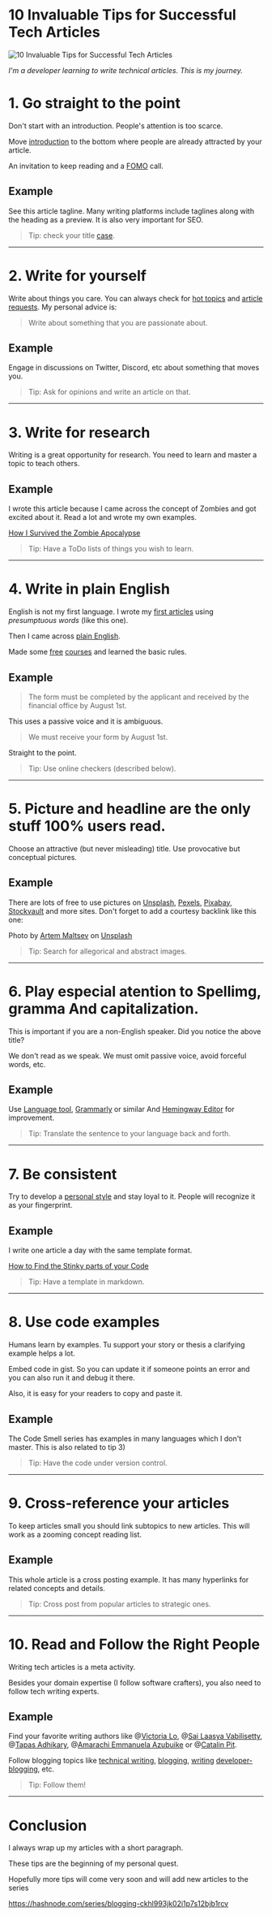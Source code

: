 # 10 Invaluable Tips for Successful Tech Articles

![10 Invaluable Tips for Successful Tech Articles](ezgif-3-1d78c2eea6.jpg)

*I'm a developer learning to write technical articles. This is my journey.*

# 1. Go straight to the point

Don't start with an introduction. People's attention is too scarce.

Move [introduction](https://yoast.com/headlines-taglines/) to the bottom where people are already attracted by your article.

An invitation to keep reading and a [FOMO](https://en.wikipedia.org/wiki/Fear_of_missing_out) call.

## Example

See this article tagline. Many writing platforms include taglines along with the heading as a preview. It is also very important for SEO.

> Tip: check your title [case](https://titlecaseconverter.com/).

* * *

# 2. Write for yourself

Write about things you care. You can always check for [hot topics](https://stackoverflow.com/?tab=hot) and [article requests](https://hashnode.com/rfa). My personal advice is: 
> Write about something that you are passionate about.

## Example

Engage in discussions on Twitter, Discord, etc about something that moves you. 

> Tip: Ask for opinions and write an article on that.

* * *

# 3. Write for research

Writing is a great opportunity for research. You need to learn and master a topic to teach others.

## Example

I wrote this article because I came across the concept of Zombies and got excited about it. Read a lot and wrote my own examples.

[How I Survived the Zombie Apocalypse](../../TDD/How%20I%20Survived%20the%20Zombie%20Apocalypse/readme.md)

> Tip: Have a ToDo lists of things you wish to learn.

* * *

# 4. Write in plain English

English is not my first language. I wrote my [first articles](../../Theory/What%20is%20(wrong%20with)%20software/readme.md) using 
*presumptuous words* (like this one). 

Then I came across [plain English](https://en.wikipedia.org/wiki/Plain_English). 

Made some [free](https://developers.google.com/tech-writing) [courses](http://www.ewriteonline.com/) and learned the basic rules.

## Example

> The form must be completed by the applicant and received by the financial office by August 1st.

This uses a passive voice and it is ambiguous.

> We must receive your form by August 1st.

Straight to the point.

> Tip: Use online checkers (described below).

* * *

# 5. Picture and headline are the only stuff 100% users read. 

Choose an attractive (but never misleading) title. Use provocative but conceptual pictures.

## Example

There are lots of free to use pictures on [Unsplash](https://unsplash.com/), [Pexels](https://www.pexels.com/), [Pixabay](https://pixabay.com/), [Stockvault](http://www.stockvault.net/) and more sites.
Don't forget to add a courtesy backlink like this one:

Photo by [Artem Maltsev](https://unsplash.com/@art_maltsev) on [Unsplash](https://unsplash.com/s/photos/magic)

> Tip: Search for allegorical and abstract images.

* * *

# 6. Play especial atention to Spellimg, gramma And capitalization.  

This is important if you are a non-English speaker. Did you notice the above title?

We don't read as we speak.
We must omit passive voice, avoid forceful words, etc.

## Example

Use [Language tool](https://www.languagetool.org/), [Grammarly](https://www.grammarly.com/) or similar And [Hemingway Editor](http://www.hemingwayapp.com/) for improvement.

> Tip: Translate the sentence to your language back and forth.

* * *

# 7. Be consistent

Try to develop a [personal style](https://amarachiazubuike.com/how-to-structure-a-technical-article-ckg9yiy9c01sns9s17jk1aazd) and stay loyal to it. People will recognize it as your fingerprint.

## Example

I write one article a day with the same template format.

[How to Find the Stinky parts of your Code](../../Code%20Smells/How%20to%20Find%20the%20Stinky%20parts%20of%20your%20Code/readme.md)

> Tip: Have a template in markdown.

* * *

# 8. Use code examples

Humans learn by examples. Tu support your story or thesis a clarifying example helps a lot.

Embed code in gist. So you can update it if someone points an error and you can also run it and debug it there.

Also, it is easy for your readers to copy and paste it.

## Example

The Code Smell series has examples in many languages which I don't master. This is also related to tip 3)

> Tip: Have the code under version control.

* * *

# 9. Cross-reference your articles

To keep articles small you should link subtopics to new articles. This will work as a zooming concept reading list. 

## Example

This whole article is a cross posting example. It has many hyperlinks for related concepts and details.

> Tip: Cross post from popular articles to strategic ones.

* * *

# 10. Read and Follow the Right People

Writing tech articles is a meta activity. 

Besides your domain expertise (I follow software crafters), you also need to follow tech writing experts.

## Example

Find your favorite writing authors like  @[Victoria Lo](@victoria), @[Sai Laasya Vabilisetty](@Laasya_Setty), @[Tapas Adhikary](@atapas), @[Amarachi Emmanuela Azubuike](@amarachukwu) or @[Catalin Pit](@Catalinpit).

Follow blogging topics like [technical writing](https://hashnode.com/n/technical-writing-1), [blogging](https://hashnode.com/n/blogging), [writing](https://hashnode.com/n/writing) [developer-blogging](https://hashnode.com/n/developer-blogging), etc.

> Tip: Follow them!

* * *

# Conclusion

I always wrap up my articles with a short paragraph.

These tips are the beginning of my personal quest. 

Hopefully more tips will come very soon and will add new articles to the series

https://hashnode.com/series/blogging-ckhl993jk02i1p7s12bjb1rcv